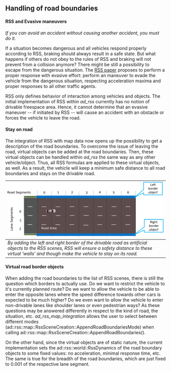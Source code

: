 ## Handling of road boundaries <a name="roadboundaries"></a>

#### RSS and Evasive maneuvers
*If you can avoid an accident without causing another accident, you must do it.*

If a situation becomes dangerous and all vehicles respond properly according to
RSS, braking should always result in a safe state.
But what happens if others do not obey to the rules of RSS and braking will
not prevent from a collision anymore? There might be still a possibility to
escape from the dangerous situation. The [RSS paper](https://arxiv.org/abs/1708.06374)
proposes to perform a proper response with evasive effort: perform an maneuver
to evade the vehicle from the dangerous situation, respecting acceleration maxima
and proper responses to all other traffic agents.

RSS only defines behavior of interaction among vehicles and objects.
The initial implementation of RSS within *ad_rss* currently has no notion
of drivable freespace area. Hence, it cannot determine that an evasive maneuver
-- if initiated by RSS -- will cause an accident with an obstacle or forces
the vehicle to leave the road.

#### Stay on road
The integration of RSS with map data now opens up the possibility to get a description
of the road boundaries. To overcome the issue of leaving the road,
virtual objects can be added at the road boundaries. Then, these virtual objects
can be handled within *ad_rss* the same way as any other vehicle/object.
Thus, all RSS formulas are applied to these virtual objects, as well.
As a result, the vehicle will keep a minimum safe distance to all road boundaries
and stays on the drivable road.

| ![Stay on road](../images/road_boundaries.png) |
| -- |
| *By adding the left and right border of the drivable road as artificial objects to the RSS scenes, RSS will ensure a safety distance to these virtual 'walls' and though make the vehicle to stay on its road.* |

#### Virtual road border objects
When adding the road boundaries to the list of RSS scenes, there is still the question
which borders to actually use. Do we want to restrict the vehicle to it's currently planned
route? Do we want to allow the vehicle to be able to enter the opposite lanes where
the speed difference towards other cars is expected to be much higher? Do we even want to
allow the vehicle to enter non-drivable lanes like shoulder lanes or even pedestrian ways?
As these questions may be answered differently in respect to the kind of road, the situation, etc.
*ad_rss_map_integration* allows the user to select between different modes  (ad::rss::map::RssSceneCreation::AppendRoadBoundariesMode) when calling
ad::rss::map::RssSceneCreation::AppendRoadBoundaries().

On the other hand, since the virtual objects are of static nature, the current implementation sets the ad::rss::world::RssDynamics of the road boundary objects to some fixed values: no acceleration, minimal response time, etc. The same is true for the breadth of the road boundaries, which are just fixed to 0.001 of the respective lane segment.
